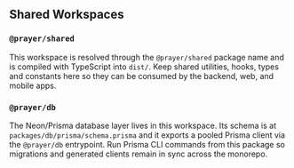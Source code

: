 ## Shared Workspaces

### `@prayer/shared`

This workspace is resolved through the `@prayer/shared` package name and is
compiled with TypeScript into `dist/`. Keep shared utilities, hooks, types and
constants here so they can be consumed by the backend, web, and mobile apps.

### `@prayer/db`

The Neon/Prisma database layer lives in this workspace. Its schema is at
`packages/db/prisma/schema.prisma` and it exports a pooled Prisma client via the
`@prayer/db` entrypoint. Run Prisma CLI commands from this package so migrations
and generated clients remain in sync across the monorepo.

